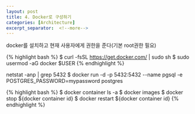 ```yaml
---
layout: post
title: 4. Docker로 구성하기
categories: [Architecture]
excerpt_separator:  <!--more-->
---
```


docker를 설치하고 현재 사용자에게 권한을 준다(기본 root권한 필요)

{% highlight bash %}
$ curl -fsSL https://get.docker.com/ | sudo sh 
$ sudo usermod -aG docker $USER
{% endhighlight %}

netstat -anp | grep 5432
$ docker run -d -p 5432:5432 --name pgsql -e POSTGRES_PASSWORD=mypassword postgres

{% highlight bash %}
$ docker container ls -a
$ docker images
$ docker stop ${docker container id}
$ docker restart ${docker container id}
{% endhighlight %}

